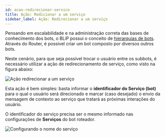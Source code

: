 ```yaml
---
id: acao-redirecionar-servico
title: Ação: Redicionar a um serviço
sidebar_label: Ação: Redirecionar a um serviço
---
```


Pensando em escalabilidade e na administração correta das bases de conhecimento dos bots, o BLiP possui o conceito de [hierarquias de bots](/docs/router/hierarquia-bots-subbots/). Através do Router, é possível criar um bot composto por diversos outros bots.

Neste cenário, para que seja possível trocar o usuário entre os subbots, é necessário utilizar a ação de redirecionamento de serviço, como visto na figura abaixo:

![Ação redirecionar a um serviço](/img/builder/acao-redirecionar-servico-1.png)

Esta ação é bem simples: basta informar o **identificador do Serviço (bot)** para o qual o usuário será direcionado e marcar (caso desejado) o envio da mensagem de contexto ao serviço que tratará as próximas interações do usuário.

O identificador do serviço precisa ser o mesmo informado nas configurações de **Serviços** do bot roteador.

![Configurando o nome do serviço](/img/builder/acao-redirecionar-servico-2.png)